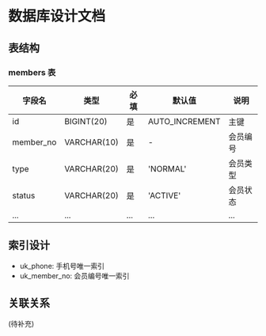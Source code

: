 # 数据库设计文档

## 表结构

### members 表
| 字段名 | 类型 | 必填 | 默认值 | 说明 |
|-------|------|------|--------|------|
| id | BIGINT(20) | 是 | AUTO_INCREMENT | 主键 |
| member_no | VARCHAR(10) | 是 | - | 会员编号 |
| type | VARCHAR(20) | 是 | 'NORMAL' | 会员类型 |
| status | VARCHAR(20) | 是 | 'ACTIVE' | 会员状态 |
| ... | ... | ... | ... | ... |

## 索引设计
- uk_phone: 手机号唯一索引
- uk_member_no: 会员编号唯一索引

## 关联关系
(待补充) 